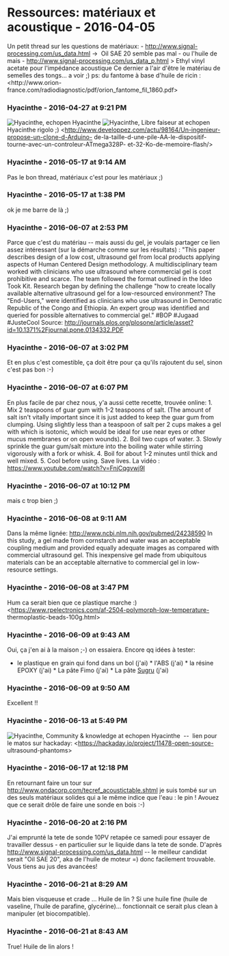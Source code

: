 # Ressources: matériaux et acoustique  - 2016-04-05

Un petit thread sur les questions de matériaux:  \- <http://www.signal-processing.com/us_data.html> -&gt;  Oil SAE 20 semble pas mal - ou l'huile de mais  \- <http://www.signal-processing.com/us_data_p.html> &gt; Ethyl vinyl acetate pour l'impédance acoustique  Ce dernier a l'air d'être le matériau de semelles des tongs... a voir ;)   ps: du fantome à base d'huile de ricin : <http://www.orion- france.com/radiodiagnostic/pdf/orion_fantome_fil_1860.pdf>

### **Hyacinthe** - 2016-04-27 at 9:21 PM

![Hyacinthe, echopen](./../../zz_assets/images/avatars/2157822.png) Hyacinthe ![Hyacinthe, Libre faiseur at echopen](./../../zz_assets/images/avatars/1275581.png) Hyacinthe rigolo ;)   <http://www.developpez.com/actu/98164/Un-ingenieur-propose-un-clone-d-Arduino- de-la-taille-d-une-pile-AA-le-dispositif-tourne-avec-un-controleur-ATmega328P- et-32-Ko-de-memoire-flash/>

### **Hyacinthe** - 2016-05-17 at 9:14 AM

Pas le bon thread, matériaux c'est pour les matériaux ;)

### **Hyacinthe** - 2016-05-17 at 1:38 PM

ok je me barre de là ;)

### **Hyacinthe** - 2016-06-07 at 2:53 PM

Parce que c'est du matériau -- mais aussi du gel, je voulais partager ce lien assez intéressant (sur la démarche comme sur les résultats) :   "This paper describes design of a low cost, ultrasound gel from local products applying aspects of Human Centered Design methodology. A multidisciplinary team worked with clinicians who use ultrasound where commercial gel is cost prohibitive and scarce. The team followed the format outlined in the Ideo Took Kit. Research began by defining the challenge "how to create locally available alternative ultrasound gel for a low-resourced environment? The "End-Users," were identified as clinicians who use ultrasound in Democratic Republic of the Congo and Ethiopia. An expert group was identified and queried for possible alternatives to commercial gel."   #BOP #Jugaad #JusteCool   Source: <http://journals.plos.org/plosone/article/asset?id=10.1371%2Fjournal.pone.0134332.PDF>

### **Hyacinthe** - 2016-06-07 at 3:02 PM

Et en plus c'est comestible, ça doit être pour ça qu'ils rajoutent du sel, sinon c'est pas bon :-)

### **Hyacinthe** - 2016-06-07 at 6:07 PM

En plus facile de par chez nous, y'a aussi cette recette, trouvée online:   1\. Mix 2 teaspoons of guar gum with 1-2 teaspoons of salt. (The amount of salt isn't vitally important since it is just added to keep the guar gum from clumping. Using slightly less than a teaspoon of salt per 2 cups makes a gel with which is isotonic, which would be ideal for use near eyes or other mucus membranes or on open wounds).   2\. Boil two cups of water.   3\. Slowly sprinkle the guar gum/salt mixture into the boiling water while stirring vigorously with a fork or whisk.   4\. Boil for about 1-2 minutes until thick and well mixed.   5\. Cool before using. Save lives.   La vidéo : <https://www.youtube.com/watch?v=FnjCqgvwj9I>

### **Hyacinthe** - 2016-06-07 at 10:12 PM

mais c trop bien ;)

### **Hyacinthe** - 2016-06-08 at 9:11 AM

Dans la même lignée: <http://www.ncbi.nlm.nih.gov/pubmed/24238590>   In this study, a gel made from cornstarch and water was an acceptable coupling medium and provided equally adequate images as compared with commercial ultrasound gel. This inexpensive gel made from ubiquitous materials can be an acceptable alternative to commercial gel in low-resource settings.

### **Hyacinthe** - 2016-06-08 at 3:47 PM

Hum ca serait bien que ce plastique marche :)  <https://www.rpelectronics.com/af-2504-polymorph-low-temperature- thermoplastic-beads-100g.html>

### **Hyacinthe** - 2016-06-09 at 9:43 AM

Oui, ça j'en ai à la maison ;-) on essaiera. Encore qq idées à tester:

 * le plastique en grain qui fond dans un bol (j'ai)  * l'ABS (j'ai)  * la résine EPOXY (j'ai)  * La pâte Fimo (j'ai)  * La pâte [Sugru](https://sugru.com/about/) (j'ai)

### **Hyacinthe** - 2016-06-09 at 9:50 AM

Excellent !!

### **Hyacinthe** - 2016-06-13 at 5:49 PM

![Hyacinthe, Community & knowledge at echopen](./../../zz_assets/images/avatars/1269172.png) Hyacinthe  --  lien pour le matos sur hackaday: <https://hackaday.io/project/11478-open-source- ultrasound-phantoms>

### **Hyacinthe** - 2016-06-17 at 12:18 PM

En retournant faire un tour sur <http://www.ondacorp.com/tecref_acoustictable.shtml> je suis tombé sur un des seuls matériaux solides qui a le même indice que l'eau : le pin !  Avouez que ce serait drôle de faire une sonde en bois :-)

### **Hyacinthe** - 2016-06-20 at 2:16 PM

J'ai emprunté la tete de sonde 10PV retapée ce samedi pour essayer de travailler dessus - en particulier sur le liquide dans la tete de sonde.   D'après <http://www.signal-processing.com/us_data.html> \-- le meilleur candidat serait "Oil SAE 20", aka de l'huile de moteur =) donc facilement trouvable. Vous tiens au jus des avancées!

### **Hyacinthe** - 2016-06-21 at 8:29 AM

Mais bien visqueuse et crade ...  Huile de lin ?  Si une huile fine (huile de vaseline, l'huile de parafine, glycérine)... fonctionnait ce serait plus clean à manipuler (et biocompatible).

### **Hyacinthe** - 2016-06-21 at 8:43 AM

True!   Huile de lin alors !

